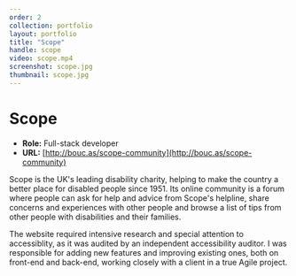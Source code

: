 ```yaml
---
order: 2
collection: portfolio
layout: portfolio
title: "Scope"
handle: scope
video: scope.mp4
screenshot: scope.jpg
thumbnail: scope.jpg
---
```

# Scope

- **Role:** Full-stack developer
- **URL:** [http://bouc.as/scope-community](http://bouc.as/scope-community)

Scope is the UK's leading disability charity, helping to make the country a better place for disabled people since 1951. Its online community is a forum where people can ask for help and advice from Scope's helpline, share concerns and experiences with other people and browse a list of tips from other people with disabilities and their families.

The website required intensive research and special attention to accessiblity, as it was audited by an independent accessibility auditor. I was responsible for adding new features and improving existing ones, both on front-end and back-end, working closely with a client in a true Agile project.